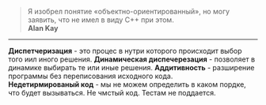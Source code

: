 > Я изобрел понятие «объектно-ориентированный», но могу заявить, что не имел в виду C++ при этом.  
> **Alan Kay**  

****  
**Диспетчеризация** - это процес в нутри которого происходит выбор того иил иного решения.
**Динамическая диспечерезация** - позволяет в динамике выбирать те или иные решения. 
**Аддитивность** - разширение программы без переписования исходного кода.  
**Недетирмированый код** - мы не можем определить в каком пордке, что будет вызываться. Не чмстый код. Тестам не поддается.